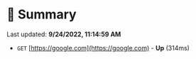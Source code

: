 # 📖 Summary
Last updated: **9/24/2022, 11:14:59 AM**

- `GET` [https://google.com](https://google.com) - **Up** (314ms)
